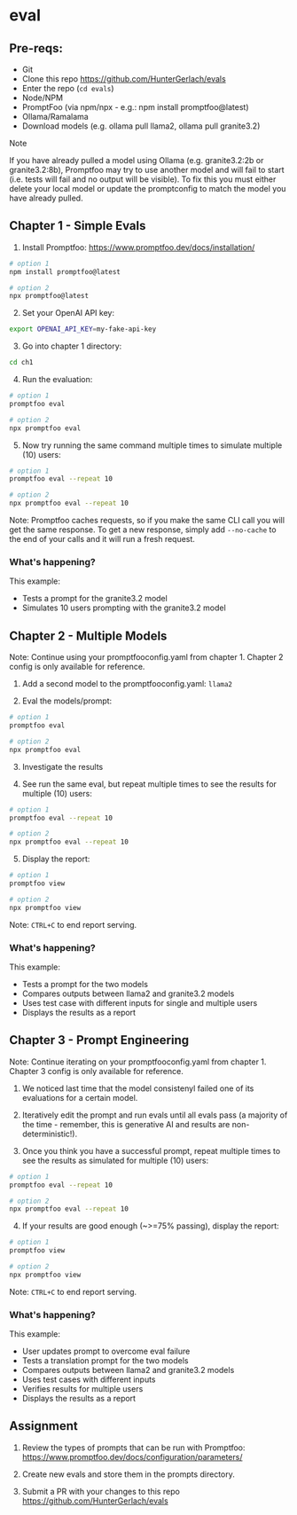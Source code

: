 # eval

## Pre-reqs:

- Git
- Clone this repo <https://github.com/HunterGerlach/evals>
- Enter the repo (`cd evals`)
- Node/NPM
- PromptFoo (via npm/npx - e.g.: npm install promptfoo@latest)
- Ollama/Ramalama
- Download models (e.g. ollama pull llama2, ollama pull granite3.2)

> [!NOTE]
> If you have already pulled a model using Ollama (e.g. granite3.2:2b or granite3.2:8b), Promptfoo may try to use another model and will fail to start (i.e. tests will fail and no output will be visible). To fix this you must either delete your local model or update the promptconfig to match the model you have already pulled.

## Chapter 1 - Simple Evals

1. Install Promptfoo: https://www.promptfoo.dev/docs/installation/

```bash
# option 1
npm install promptfoo@latest

# option 2
npx promptfoo@latest
```

2. Set your OpenAI API key:

```bash
export OPENAI_API_KEY=my-fake-api-key
```

3. Go into chapter 1 directory:

```bash
cd ch1
```

4. Run the evaluation:

```bash
# option 1
promptfoo eval

# option 2
npx promptfoo eval
```

5. Now try running the same command multiple times to simulate multiple (10) users:

```bash
# option 1
promptfoo eval --repeat 10

# option 2
npx promptfoo eval --repeat 10
```

Note: Promptfoo caches requests, so if you make the same CLI call you will get the same response.
To get a new response, simply add `--no-cache` to the end of your calls and it will run a fresh request.

### What's happening?

This example:

- Tests a prompt for the granite3.2 model
- Simulates 10 users prompting with the granite3.2 model

## Chapter 2 - Multiple Models

Note: Continue using your promptfooconfig.yaml from chapter 1. Chapter 2 config is only available for reference.

1. Add a second model to the promptfooconfig.yaml: `llama2`

2. Eval the models/prompt:

```bash
# option 1
promptfoo eval

# option 2
npx promptfoo eval
```

3. Investigate the results

4. See run the same eval, but repeat multiple times to see the results for multiple (10) users:

```bash
# option 1
promptfoo eval --repeat 10

# option 2
npx promptfoo eval --repeat 10
```

5. Display the report:

```bash
# option 1
promptfoo view

# option 2
npx promptfoo view
```

Note: `CTRL+C` to end report serving.

### What's happening?

This example:

- Tests a prompt for the two models
- Compares outputs between llama2 and granite3.2 models
- Uses test case with different inputs for single and multiple users
- Displays the results as a report

## Chapter 3 - Prompt Engineering

Note: Continue iterating on your promptfooconfig.yaml from chapter 1. Chapter 3 config is only available for reference.

1. We noticed last time that the model consistenyl failed one of its evaluations for a certain model.

2. Iteratively edit the prompt and run evals until all evals pass (a majority of the time - remember, this is generative AI and results are non-deterministic!).

3. Once you think you have a successful prompt, repeat multiple times to see the results as simulated for multiple (10) users:

```bash
# option 1
promptfoo eval --repeat 10

# option 2
npx promptfoo eval --repeat 10
```

4. If your results are good enough (~>=75% passing), display the report:

```bash
# option 1
promptfoo view

# option 2
npx promptfoo view
```

Note: `CTRL+C` to end report serving.

### What's happening?

This example:

- User updates prompt to overcome eval failure
- Tests a translation prompt for the two models
- Compares outputs between llama2 and granite3.2 models
- Uses test cases with different inputs
- Verifies results for multiple users
- Displays the results as a report

## Assignment

1. Review the types of prompts that can be run with Promptfoo: <https://www.promptfoo.dev/docs/configuration/parameters/>

2. Create new evals and store them in the prompts directory.

3. Submit a PR with your changes to this repo <https://github.com/HunterGerlach/evals>